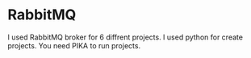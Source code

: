 # RabbitMQ

I used RabbitMQ broker for 6 diffrent projects.
I used python for create projects. 
You need PIKA to run projects.
